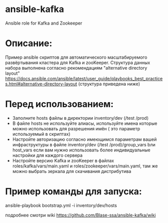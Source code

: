 # ansible-kafka
Ansible role for Kafka and Zookeeper 

# Описание:
Пример ansible скриптов для автоматического масштабируемого развёртывания кластера для Kafka и zooKeeper.
Структура данных набора выполнена согласно рекомендациям "alternative directory layout"
https://docs.ansible.com/ansible/latest/user_guide/playbooks_best_practices.html#alternative-directory-layout
(структура приведена ниже)

# Перед использованием:
- Заполните hosts файлы в директории inventory/dev (/test /prod)
- В файле hosts не используйте алиасы, используйте имена которые можно использовать для разрешения имён ( это параметр используемый в скриптах)
- Настройте авторизацию согласно имеющимся параметрам вашей инфраструктуры в файле inventory/dev (/test /prod)/group_vars bли host_vars если вам нужно использовать более индивидуальные настройки для каждого сервера
- Настройте версию Kafka и zooKeeper в файлах roles/kafka/vars/main.yaml и roles/zookeeper/vars/main.yaml, там же можно выбрать зеркала для скачивания дистрибутива
	

# Пример команды для запуска: 
ansible-playbook bootstrap.yml -i inventory/dev/hosts
	

подробнее смотри wiki
https://github.com/Blase-ssa/ansible-kafka/wiki

